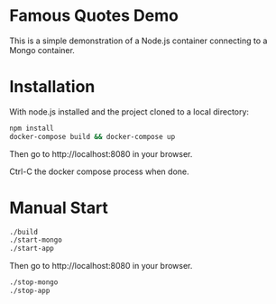 # Famous Quotes Demo

This is a simple demonstration of a Node.js container connecting to a Mongo container.

# Installation

With node.js installed and the project cloned to a local directory:

```bash
npm install
docker-compose build && docker-compose up
```

Then go to http://localhost:8080 in your browser.

Ctrl-C the docker compose process when done.

# Manual Start

```bash
./build
./start-mongo
./start-app
```

Then go to http://localhost:8080 in your browser.

```bash
./stop-mongo
./stop-app
```
